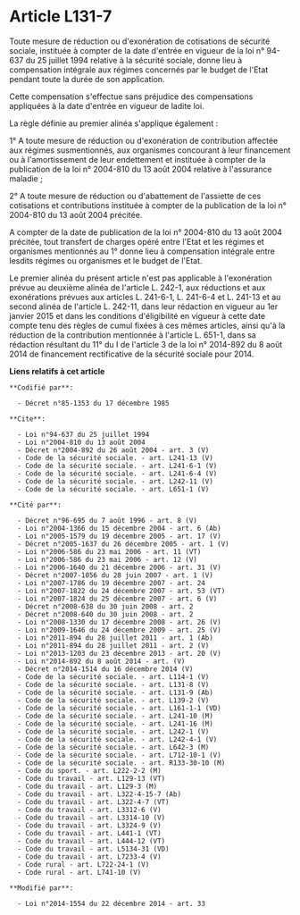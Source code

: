 # Article L131-7

Toute mesure de réduction ou d'exonération de cotisations de sécurité sociale, instituée à compter de la date d'entrée en
vigueur de la loi n° 94-637 du 25 juillet 1994 relative à la sécurité sociale, donne lieu à compensation intégrale aux
régimes concernés par le budget de l'Etat pendant toute la durée de son application. 

Cette compensation s'effectue sans préjudice des compensations appliquées à la date d'entrée en vigueur de ladite loi. 

La règle définie au premier alinéa s'applique également : 

1° A toute mesure de réduction ou d'exonération de contribution affectée aux régimes susmentionnés, aux organismes concourant
à leur financement ou à l'amortissement de leur endettement et instituée à compter de la publication de la loi n° 2004-810 du
13 août 2004 relative à l'assurance maladie ; 

2° A toute mesure de réduction ou d'abattement de l'assiette de ces cotisations et contributions instituée à compter de la
publication de la loi n° 2004-810 du 13 août 2004 précitée. 

A compter de la date de publication de la loi n° 2004-810 du 13 août 2004 précitée, tout transfert de charges opéré entre
l'Etat et les régimes et organismes mentionnés au 1° donne lieu à compensation intégrale entre lesdits régimes ou organismes
et le budget de l'Etat. 

Le premier alinéa du présent article n'est pas applicable à l'exonération prévue au deuxième alinéa de l'article L. 242-1,
aux réductions et aux exonérations prévues aux articles L. 241-6-1, 
L. 241-6-4 et L. 241-13 et au second alinéa de l'article L. 242-11, dans leur rédaction en vigueur au 1er janvier 2015 et
dans les conditions d'éligibilité en vigueur à cette date compte tenu des règles de cumul fixées à ces mêmes articles, ainsi
qu'à la réduction de la contribution mentionnée à l'article L. 651-1, dans sa rédaction résultant du 11° du I de l'article 3
de la loi n° 2014-892 du 8 août 2014 de financement rectificative de la sécurité sociale pour 2014.

**Liens relatifs à cet article**

	**Codifié par**:

	  - Décret n°85-1353 du 17 décembre 1985

	**Cite**:

	  - Loi n°94-637 du 25 juillet 1994
	  - Loi n°2004-810 du 13 août 2004
	  - Décret n°2004-892 du 26 août 2004 - art. 3 (V)
	  - Code de la sécurité sociale. - art. L241-13 (V)
	  - Code de la sécurité sociale. - art. L241-6-1 (V)
	  - Code de la sécurité sociale. - art. L241-6-4 (V)
	  - Code de la sécurité sociale. - art. L242-11 (V)
	  - Code de la sécurité sociale. - art. L651-1 (V)

	**Cité par**:

	  - Décret n°96-695 du 7 août 1996 - art. 8 (V)
	  - Loi n°2004-1366 du 15 décembre 2004 - art. 6 (Ab)
	  - Loi n°2005-1579 du 19 décembre 2005 - art. 17 (V)
	  - Décret n°2005-1637 du 26 décembre 2005 - art. 1 (V)
	  - Loi n°2006-586 du 23 mai 2006 - art. 11 (VT)
	  - Loi n°2006-586 du 23 mai 2006 - art. 12 (V)
	  - Loi n°2006-1640 du 21 décembre 2006 - art. 31 (V)
	  - Décret n°2007-1056 du 28 juin 2007 - art. 1 (V)
	  - Loi n°2007-1786 du 19 décembre 2007 - art. 24
	  - Loi n°2007-1822 du 24 décembre 2007 - art. 53 (VT)
	  - Loi n°2007-1824 du 25 décembre 2007 - art. 6 (V)
	  - Décret n°2008-638 du 30 juin 2008 - art. 2
	  - Décret n°2008-640 du 30 juin 2008 - art. 2
	  - Loi n°2008-1330 du 17 décembre 2008 - art. 26 (V)
	  - Loi n°2009-1646 du 24 décembre 2009 - art. 25 (V)
	  - Loi n°2011-894 du 28 juillet 2011 - art. 1 (Ab)
	  - Loi n°2011-894 du 28 juillet 2011 - art. 2 (V)
	  - Loi n°2013-1203 du 23 décembre 2013 - art. 20 (V)
	  - Loi n°2014-892 du 8 août 2014 - art. (V)
	  - Décret n°2014-1514 du 16 décembre 2014 (V)
	  - Code de la sécurité sociale. - art. L114-1 (V)
	  - Code de la sécurité sociale. - art. L131-8 (V)
	  - Code de la sécurité sociale. - art. L131-9 (Ab)
	  - Code de la sécurité sociale. - art. L139-2 (V)
	  - Code de la sécurité sociale. - art. L161-1-1 (VD)
	  - Code de la sécurité sociale. - art. L241-10 (M)
	  - Code de la sécurité sociale. - art. L241-16 (M)
	  - Code de la sécurité sociale. - art. L242-1 (V)
	  - Code de la sécurité sociale. - art. L242-4-1 (V)
	  - Code de la sécurité sociale. - art. L642-3 (M)
	  - Code de la sécurité sociale. - art. L712-10-1 (V)
	  - Code de la sécurité sociale. - art. R133-30-10 (M)
	  - Code du sport. - art. L222-2-2 (M)
	  - Code du travail - art. L129-13 (VT)
	  - Code du travail - art. L129-3 (M)
	  - Code du travail - art. L322-4-15-7 (Ab)
	  - Code du travail - art. L322-4-7 (VT)
	  - Code du travail - art. L3312-6 (V)
	  - Code du travail - art. L3314-10 (V)
	  - Code du travail - art. L3324-9 (V)
	  - Code du travail - art. L441-1 (VT)
	  - Code du travail - art. L444-12 (VT)
	  - Code du travail - art. L5134-31 (VD)
	  - Code du travail - art. L7233-4 (V)
	  - Code rural - art. L722-24-1 (V)
	  - Code rural - art. L741-10 (V)

	**Modifié par**:

	  - Loi n°2014-1554 du 22 décembre 2014 - art. 33

